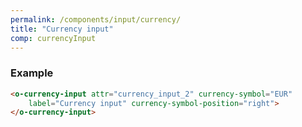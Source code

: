 ```yaml
---
permalink: /components/input/currency/
title: "Currency input"
comp: currencyInput
---
```

 
 <h3 class="grey-color">Example</h3>

```html
<o-currency-input attr="currency_input_2" currency-symbol="EUR" 
    label="Currency input" currency-symbol-position="right">    
</o-currency-input>
``` 
